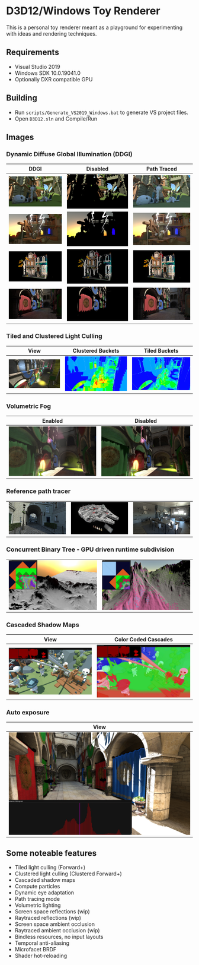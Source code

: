 # D3D12/Windows Toy Renderer

This is a personal toy renderer meant as a playground for experimenting with ideas and rendering techniques.

## Requirements

- Visual Studio 2019
- Windows SDK 10.0.19041.0
- Optionally DXR compatible GPU

## Building

- Run `scripts/Generate_VS2019_Windows.bat` to generate VS project files.
- Open `D3D12.sln` and Compile/Run

## Images

### Dynamic Diffuse Global Illumination (DDGI)

| DDGI  | Disabled  |  Path Traced |
|---|---|---|
|  ![](Images/1_DDGI.jpg) | ![](Images/1_NoDDGI.jpg) | ![](Images/1_PathTraced.jpg) |
|  ![](Images/6_DDGI.jpg) | ![](Images/6_NoDDGI.jpg) | ![](Images/6_PathTraced.jpg) |
|  ![](Images/4_DDGI.jpg) | ![](Images/4_NoDDGI.jpg) | ![](Images/4_PathTraced.jpg) |
|  ![](Images/5_DDGI.jpg) | ![](Images/5_NoDDGI.jpg) | ![](Images/5_PathTraced.jpg) |

### Tiled and Clustered Light Culling

| View  | Clustered Buckets  |  Tiled Buckets |
|---|---|---|
|  ![](Images/LightCulling_02.jpg) | ![](Images/LightCulling_01.jpg) | ![](Images/LightCulling_03.jpg) |

### Volumetric Fog

| Enabled  |  Disabled  |
|---|---|
|  ![](Images/VolumetricFog_01.jpg) | ![](Images/VolumetricFog_02.jpg) |

### Reference path tracer

|   |    ||
|---|---|---|
|  ![](Images/PathTracer_01.jpg) | ![](Images/PathTracer_02.jpg) |![](Images/PathTracer_03.jpg) |

### Concurrent Binary Tree - GPU driven runtime subdivision

|   |  |
|---|---|
|  ![](Images/CBT_01.jpg) | ![](Images/CBT_02.jpg) |


### Cascaded Shadow Maps

| View  | Color Coded Cascades |
|---|---|
|  ![](Images/CSM_02.jpg) | ![](Images/CSM_01.jpg) |

### Auto exposure

| View  |
|---|
|  ![](Images/AutoExposure.jpg) |

## Some noteable features

- Tiled light culling (Forward+)
- Clustered light culling (Clustered Forward+)
- Cascaded shadow maps
- Compute particles
- Dynamic eye adaptation
- Path tracing mode
- Volumetric lighting
- Screen space reflections (wip)
- Raytraced reflections (wip)
- Screen space ambient occlusion
- Raytraced ambient occlusion (wip)
- Bindless resources, no input layouts
- Temporal anti-aliasing
- Microfacet BRDF
- Shader hot-reloading

